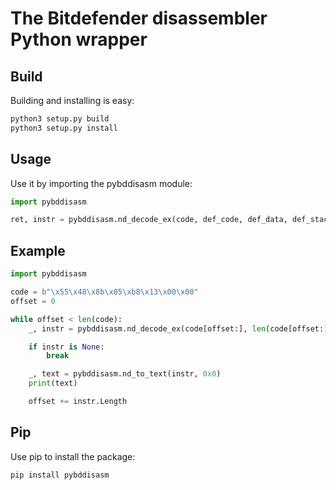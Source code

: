 # The Bitdefender disassembler Python wrapper

## Build

Building and installing is easy:

```bash
python3 setup.py build
python3 setup.py install
```

## Usage

Use it by importing the pybddisasm module:

```python
import pybddisasm

ret, instr = pybddisasm.nd_decode_ex(code, def_code, def_data, def_stack)
```

## Example

```python
import pybddisasm

code = b"\x55\x48\x8b\x05\xb8\x13\x00\x00"
offset = 0

while offset < len(code):
    _, instr = pybddisasm.nd_decode_ex(code[offset:], len(code[offset:]), pybddisasm.ND_CODE_64, pybddisasm.ND_DATA_64)

    if instr is None:
        break

    _, text = pybddisasm.nd_to_text(instr, 0x0)
    print(text)

    offset += instr.Length
```

## Pip

Use pip to install the package:

```bash
pip install pybddisasm
```
